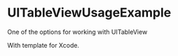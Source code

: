 # UITableViewUsageExample
One of the options for working with UITableView

With template for Xcode.
